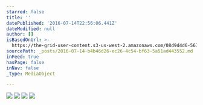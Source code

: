```yaml
---
starred: false
title: ''
datePublished: '2016-07-14T22:56:06.441Z'
dateModified: null
author: []
isBasedOnUrl: >-
  https://the-grid-user-content.s3-us-west-2.amazonaws.com/08d9d4d6-5679-4910-8fd2-b4d957c29a4d.jpg
sourcePath: _posts/2016-07-14-b4b46d26-ec26-4c54-bf63-5a51ad443552.md
inFeed: true
hasPage: false
inNav: false
_type: MediaObject

---
```

![](https://the-grid-user-content.s3-us-west-2.amazonaws.com/08d9d4d6-5679-4910-8fd2-b4d957c29a4d.jpg)
![](https://the-grid-user-content.s3-us-west-2.amazonaws.com/b7dbd827-d245-4115-8b17-181743abd615.jpg)
![](https://the-grid-user-content.s3-us-west-2.amazonaws.com/46f27801-b9c1-427a-9c53-0050e6f0c696.jpg)
![](https://the-grid-user-content.s3-us-west-2.amazonaws.com/fa6078ff-aaea-4484-b51b-6330fde3372a.jpg)